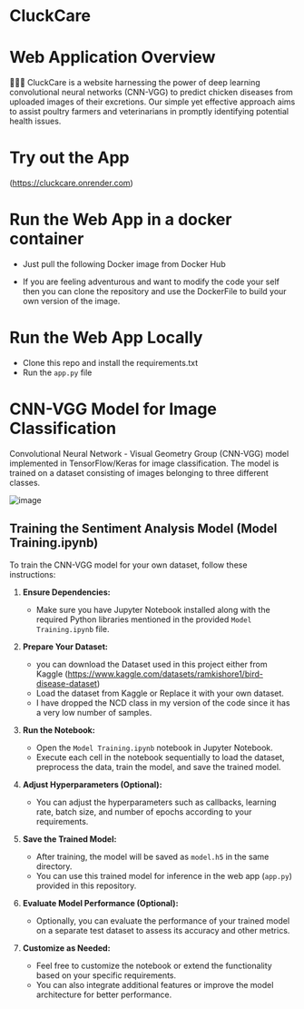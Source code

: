 # CluckCare
# Web Application Overview

🐔🐥🐓 CluckCare is a website harnessing the power of deep learning convolutional neural networks (CNN-VGG) to predict chicken diseases from uploaded images of their excretions. Our simple yet effective approach aims to assist poultry farmers and veterinarians in promptly identifying potential health issues.

# Try out the App

(https://cluckcare.onrender.com)

# Run the Web App in a docker container
   - Just pull the following Docker image from Docker Hub

   - If you are feeling adventurous and want to modify the code your self then you can clone the repository and use the DockerFile to build your own version of the image.
     
# Run the Web App Locally 
   - Clone this repo and install the requirements.txt
   - Run the `app.py` file

# CNN-VGG Model for Image Classification

Convolutional Neural Network - Visual Geometry Group (CNN-VGG) model implemented in TensorFlow/Keras for image classification. The model is trained on a dataset consisting of images belonging to three different classes.

![image](https://github.com/K-Senthil-Shunmugam/CluckCare/assets/113205555/a86fe681-4b1e-43a5-a262-186a015bbd4c)


## Training the Sentiment Analysis Model (Model Training.ipynb)

To train the CNN-VGG model for your own dataset, follow these instructions:

1. **Ensure Dependencies:**
   - Make sure you have Jupyter Notebook installed along with the required Python libraries mentioned in the provided `Model Training.ipynb` file.

2. **Prepare Your Dataset:**
   - you can download the Dataset used in this project either from Kaggle
(https://www.kaggle.com/datasets/ramkishore1/bird-disease-dataset)
   - Load the dataset from Kaggle or Replace it with your own dataset.
   - I have dropped the NCD class in my version of the code since it has a very low number of samples.

4. **Run the Notebook:**
   - Open the `Model Training.ipynb` notebook in Jupyter Notebook.
   - Execute each cell in the notebook sequentially to load the dataset, preprocess the data, train the model, and save the trained model.

5. **Adjust Hyperparameters (Optional):**
   - You can adjust the hyperparameters such as callbacks, learning rate, batch size, and number of epochs according to your requirements.

6. **Save the Trained Model:**
   - After training, the model will be saved as `model.h5` in the same directory.
   - You can use this trained model for inference in the web app (`app.py`) provided in this repository.

7. **Evaluate Model Performance (Optional):**
   - Optionally, you can evaluate the performance of your trained model on a separate test dataset to assess its accuracy and other metrics.

8. **Customize as Needed:**
   - Feel free to customize the notebook or extend the functionality based on your specific requirements.
   - You can also integrate additional features or improve the model architecture for better performance.
